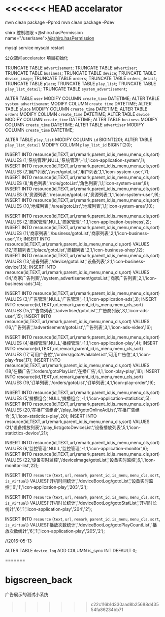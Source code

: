 <<<<<<< HEAD
accelarator
===============

mvn clean package -Pprod
mvn clean package -Pdev

shiro 控制权限
<@shiro.hasPermission name="/user/save"></@shiro.hasPermission>

mysql 
service mysqld restart


公众空间accelarator 项目初始化

TRUNCATE TABLE `advertisement`;
TRUNCATE TABLE `advertiser`;
TRUNCATE TABLE `business`;
TRUNCATE TABLE `device`;
TRUNCATE TABLE `device_image`;
TRUNCATE TABLE `orders`;
TRUNCATE TABLE `orders_detail`;
TRUNCATE TABLE `place`;
TRUNCATE TABLE `play_list`;
TRUNCATE TABLE `play_list_detail`;
TRUNCATE TABLE `system_advertisement`;


ALTER TABLE `user` MODIFY COLUMN `create_time` DATETIME;
ALTER TABLE `system_advertisement` MODIFY COLUMN `create_time` DATETIME;
ALTER TABLE `place` MODIFY COLUMN `create_time` DATETIME;
ALTER TABLE `orders` MODIFY COLUMN `create_time` DATETIME;
ALTER TABLE `device` MODIFY COLUMN `create_time` DATETIME;
ALTER TABLE `business` MODIFY COLUMN `create_time` DATETIME;
ALTER TABLE `advertiser` MODIFY COLUMN `create_time` DATETIME;


ALTER TABLE `play_list` MODIFY COLUMN `id` BIGINT(20);
ALTER TABLE `play_list_detail` MODIFY COLUMN `play_list_id` BIGINT(20);


INSERT INTO resource(id,TEXT,url,remark,parent_id,is_menu,menu_cls,sort) VALUES (1,'系统管理',NULL,'系统管理',-1,1,'icon-application-system',1);
 INSERT INTO resource(id,TEXT,url,remark,parent_id,is_menu,menu_cls,sort) VALUES (7,'用户列表','/user/gotoList','用户列表',1,1,'icon-system-user',7);
 INSERT INTO resource(id,TEXT,url,remark,parent_id,is_menu,menu_cls,sort) VALUES (8,'角色列表','/role/gotoList','角色列表',1,1,'icon-system-user',8);
 INSERT INTO resource(id,TEXT,url,remark,parent_id,is_menu,menu_cls,sort) VALUES (9,'资源列表','/resource/gotoList','资源列表',1,1,'icon-system-user',9);
 INSERT INTO resource(id,TEXT,url,remark,parent_id,is_menu,menu_cls,sort) VALUES (10,'地域列表','/area/gotoList','地域列表',1,1,'icon-system-area',10);

INSERT INTO resource(id,TEXT,url,remark,parent_id,is_menu,menu_cls,sort) VALUES (2,'商家管理',NULL,'商家管理',-1,1,'icon-application-business',2);
 INSERT INTO resource(id,TEXT,url,remark,parent_id,is_menu,menu_cls,sort) VALUES (11,'商家列表','/business/gotoList','商家列表',2,1,'icon-business-user',11);
 INSERT INTO resource(id,TEXT,url,remark,parent_id,is_menu,menu_cls,sort) VALUES (12,'商铺列表','/place/gotoList','商铺列表',2,1,'icon-business-shop',12);
 INSERT INTO resource(id,TEXT,url,remark,parent_id,is_menu,menu_cls,sort) VALUES (13,'设备列表','/device/gotoList','设备列表',2,1,'icon-business-device',13);
 INSERT INTO resource(id,TEXT,url,remark,parent_id,is_menu,menu_cls,sort) VALUES (14,'商家广告列表','/system_advertisement/gotoList','商家广告列表',2,1,'icon-business-ads',14);

INSERT INTO resource(id,TEXT,url,remark,parent_id,is_menu,menu_cls,sort) VALUES (3,'广告管理',NULL,'广告管理',-1,1,'icon-application-ads',3);
 INSERT INTO resource(id,TEXT,url,remark,parent_id,is_menu,menu_cls,sort) VALUES (15,'广告商列表','/advertiser/gotoList','广告商列表',3,1,'icon-ads-user',15);
 INSERT INTO resource(id,TEXT,url,remark,parent_id,is_menu,menu_cls,sort) VALUES (16,'广告列表','/advertisement/gotoList','广告列表',3,1,'icon-ads-video',16);

INSERT INTO resource(id,TEXT,url,remark,parent_id,is_menu,menu_cls,sort) VALUES (4,'播控管理',NULL,'播控管理',-1,1,'icon-application-play',4);
 INSERT INTO resource(id,TEXT,url,remark,parent_id,is_menu,menu_cls,sort) VALUES (17,'可用广告位','/orders/gotoAvailableList','可用广告位',4,1,'icon-play-free',17);
 INSERT INTO resource(id,TEXT,url,remark,parent_id,is_menu,menu_cls,sort) VALUES (18,'在播广告','/orders/gotoPlayList','在播广告',4,1,'icon-play-play',18);
 INSERT INTO resource(id,TEXT,url,remark,parent_id,is_menu,menu_cls,sort) VALUES (19,'订单列表','/orders/gotoList','订单列表',4,1,'icon-play-order',19);

INSERT INTO resource(id,TEXT,url,remark,parent_id,is_menu,menu_cls,sort) VALUES (5,'排播组合',NULL,'排播组合',-1,1,'icon-application-statictics',5);
 INSERT INTO resource(id,TEXT,url,remark,parent_id,is_menu,menu_cls,sort) VALUES (20,'在播广告组合','/play_list/gotoOnlineAdList','在播广告组合',5,1,'icon-statictics-play',20);
 INSERT INTO resource(id,TEXT,url,remark,parent_id,is_menu,menu_cls,sort) VALUES (21,'设备播放列表','/play_list/gotoDeviceList','设备播放列表',5,1,'icon-statictics-device',21);


INSERT INTO resource(id,TEXT,url,remark,parent_id,is_menu,menu_cls,sort) VALUES (6,'监控管理',NULL,'监控管理',-1,1,'icon-application-monitor',6);
 INSERT INTO resource(id,TEXT,url,remark,parent_id,is_menu,menu_cls,sort) VALUES (22,'设备实时监控','/deviceImage/gotoList','设备实时监控',6,1,'icon-monitor-list',22);


INSERT INTO `resource` (`text`, `url`, `remark`, `parent_id`, `is_menu`, `menu_cls`, `sort`, `is_virtual`) 
 VALUES('开机时间统计','/deviceBootLog/gotoList','设备实时监控','6','1','icon-application-play','203','2');
 
 INSERT INTO `resource` (`text`, `url`, `remark`, `parent_id`, `is_menu`, `menu_cls`, `sort`, `is_virtual`) 
 VALUES('开机时长统计','/deviceBootLog/gotoStatList','开机时长统计','6','1','icon-application-play','204','2');
 
  INSERT INTO `resource` (`text`, `url`, `remark`, `parent_id`, `is_menu`, `menu_cls`, `sort`, `is_virtual`) 
 VALUES('播放次数统计','/deviceBootLog/gotoPlayCountList','播放次数统计','6','1','icon-application-play','205','2');
 
//2016-05-13


ALTER TABLE `device_log` ADD COLUMN is_sync INT DEFAULT 0;
 

=======
# bigscreen_back
广告展示的测试小系统
>>>>>>> c22c116b1d330aad8b25688d43554fa86234bb71
